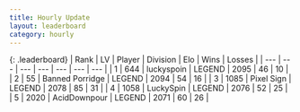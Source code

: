 ```yaml
---
title: Hourly Update
layout: leaderboard
category: hourly
---
```


{: .leaderboard}
| Rank | LV | Player | Division | Elo | Wins | Losses |
| --- | --- | --- | --- | --- | --- | --- |
| <span data-change="1">1</span> | 644 | <span title="ID: 512212">luckyspoin</span> | LEGEND | <span data-change="0">2095</span> | <span data-change="0">46</span> | <span data-change="0">10</span> |
| <span data-change="1">2</span> | 55 | <span title="ID: 659170">Banned Porridge</span> | LEGEND | <span data-change="9">2094</span> | <span data-change="1">54</span> | <span data-change="0">16</span> |
| <span data-change="1">3</span> | 1085 | <span title="ID: 568882">Pixel Sign</span> | LEGEND | <span data-change="0">2078</span> | <span data-change="0">85</span> | <span data-change="0">31</span> |
| <span data-change="5">4</span> | 1058 | <span title="ID: 498412">LuckySpin</span> | LEGEND | <span data-change="27">2076</span> | <span data-change="3">52</span> | <span data-change="0">25</span> |
| <span data-change="2">5</span> | 2020 | <span title="ID: 304661">AcidDownpour</span> | LEGEND | <span data-change="18">2071</span> | <span data-change="2">60</span> | <span data-change="0">26</span> |
